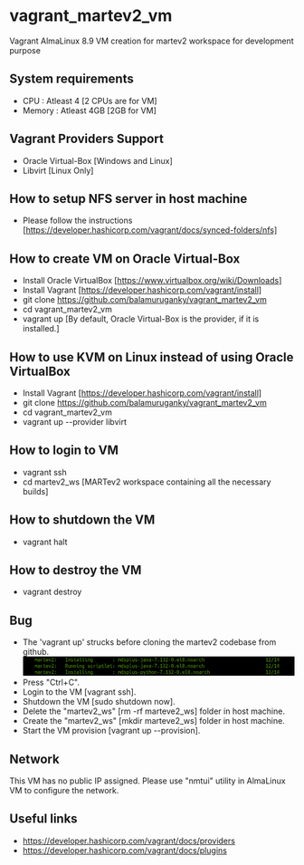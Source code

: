 # vagrant_martev2_vm
Vagrant AlmaLinux 8.9 VM creation for martev2 workspace for development purpose

## System requirements
* CPU : Atleast 4 [2 CPUs are for VM]
* Memory : Atleast 4GB [2GB for VM]

## Vagrant Providers Support
* Oracle Virtual-Box [Windows and Linux]
* Libvirt [Linux Only]

## How to setup NFS server in host machine
* Please follow the instructions [https://developer.hashicorp.com/vagrant/docs/synced-folders/nfs]

## How to create VM on Oracle Virtual-Box
* Install Oracle VirtualBox [https://www.virtualbox.org/wiki/Downloads]
* Install Vagrant [https://developer.hashicorp.com/vagrant/install]
* git clone https://github.com/balamuruganky/vagrant_martev2_vm
* cd vagrant_martev2_vm
* vagrant up [By default, Oracle Virtual-Box is the provider, if it is installed.]

## How to use KVM on Linux instead of using Oracle VirtualBox
* Install Vagrant [https://developer.hashicorp.com/vagrant/install]
* git clone https://github.com/balamuruganky/vagrant_martev2_vm
* cd vagrant_martev2_vm
* vagrant up --provider libvirt

## How to login to VM
* vagrant ssh
* cd martev2_ws [MARTev2 workspace containing all the necessary builds]

## How to shutdown the VM
* vagrant halt

## How to destroy the VM
* vagrant destroy

## Bug
* The 'vagrant up' strucks before cloning the martev2 codebase from github.
![Bug](./images/Bug.png)
* Press "Ctrl+C".
* Login to the VM [vagrant ssh].
* Shutdown the VM [sudo shutdown now].
* Delete the "martev2_ws" [rm -rf marteve2_ws] folder in host machine.
* Create the "martev2_ws" [mkdir marteve2_ws] folder in host machine.
* Start the VM provision [vagrant up --provision].

## Network
This VM has no public IP assigned. Please use "nmtui" utility in AlmaLinux VM to configure the network.

## Useful links
* https://developer.hashicorp.com/vagrant/docs/providers
* https://developer.hashicorp.com/vagrant/docs/plugins


